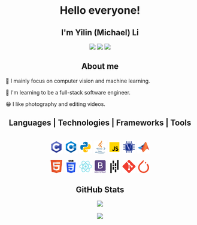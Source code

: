 <h1 align="center" color=purple>Hello everyone!</h1>
<h2 align="center">I'm Yilin (Michael) Li</h2>

<p align="center">
  <a href="https://www.instagram.com/yessy_qaq/"><img src="https://img.shields.io/badge/car_instagram-%23E4405F.svg?&style=for-the-badge&logo=instagram&logoColor=white" height=25></a>
  <a href="https://www.linkedin.com/in/yilinli-um/">
    <img src="https://img.shields.io/badge/LinkedIn-%230077B5.svg?&style=for-the-badge&logo=linkedin&logoColor=white" height=25></a>
<a href="https://yilinli-um.com/">
    <img src="https://img.shields.io/badge/My%20portfolio-8A2BE2" height=25></a>
</p>

<h2 align="center">About me</h2>

:telescope: I mainly focus on computer vision and machine learning.

:evergreen_tree: I'm learning to be a full-stack software engineer.

:grin: I like photography and editing videos.

<h2 align="center">Languages | Technologies | Frameworks | Tools</h2>

<p align="center">
  	</br>
  	<code><img title="C" height="35" src="./icons/c.svg"></code>
  	<code><img title="C++" height="35" src="./icons/c++.svg"></code>
  	<code><img title="Python" height="35" src="./icons/python.svg"></code>
  	<code><img title="Java" height="35" src="./icons/java.svg"></code>
  	<code><img title="JavaScript" height="35" src="./icons/javascript.svg"></code>
	<code><img title="Verilog" height="35" src="./icons/verilog.svg"></code>
	<code><img title="MATLAB" height="35" src="./icons/matlab.svg"></code>
</p>
<p align="center">
    <code><img title="HTML" height="35" src="./icons/html.svg"></code>
    <code><img title="CSS" height="35" src="./icons/css.svg"></code>
    <code><img title="ReactJS" height="35" src="./icons/react.svg"></code>
  	<code><img title="BootStrap" height="35" src="./icons/bootstrap.svg"></code>
  	<code><img title="pandas" height="35" src="./icons/pandas.svg"></code>
  	<code><img title="Git" height="35" src="./icons/git.svg"></code>
    <code><img title="PyTorch" height="35" src="./icons/pytorch.svg"></code>
</p>




<h2 align="center">GitHub Stats</h2>

<p align=center>
  <img src="https://github-readme-stats.vercel.app/api?username=Phantom-eva&show_icons=true&theme=vision-friendly-dark">
</p>

<p align=center>
  <img src="https://github-readme-stats.vercel.app/api/top-langs/?username=Phantom-eva">
</p>
